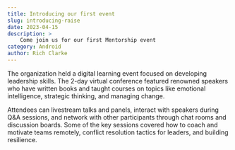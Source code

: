 ```yaml
---
title: Introducing our first event
slug: introducing-raise
date: 2023-04-15
description: >
    Come join us for our first Mentorship event
category: Android
author: Rich Clarke
---
```


The organization held a digital learning event focused on developing leadership skills. The 2-day virtual conference featured renowned speakers who have written books and taught courses on topics like emotional intelligence, strategic thinking, and managing change. 

Attendees can livestream talks and panels, interact with speakers during Q&A sessions, and network with other participants through chat rooms and discussion boards. Some of the key sessions covered how to coach and motivate teams remotely, conflict resolution tactics for leaders, and building resilience. 